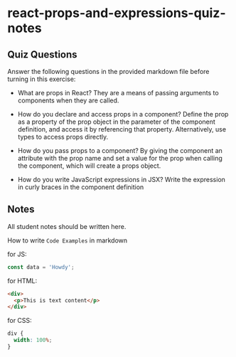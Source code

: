 # react-props-and-expressions-quiz-notes

## Quiz Questions

Answer the following questions in the provided markdown file before turning in this exercise:

- What are props in React?
  They are a means of passing arguments to components when they are called.

- How do you declare and access props in a component?
  Define the prop as a property of the prop object in the parameter of the component definition, and access it by referencing that property. Alternatively, use types to access props directly.

- How do you pass props to a component?
  By giving the component an attribute with the prop name and set a value for the prop when calling the component, which will create a props object.

- How do you write JavaScript expressions in JSX?
  Write the expression in curly braces in the component definition

## Notes

All student notes should be written here.

How to write `Code Examples` in markdown

for JS:

```javascript
const data = 'Howdy';
```

for HTML:

```html
<div>
  <p>This is text content</p>
</div>
```

for CSS:

```css
div {
  width: 100%;
}
```
